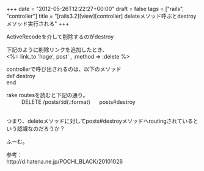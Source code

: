 +++
date = "2012-05-26T12:22:27+00:00"
draft = false
tags = ["rails", "controller"]
title = "[rails3.2][view][controller] deleteメソッド呼ぶとdestroyメソッド実行される"
+++
<p>ActiveRecodeを介して削除するのがdestroy</p>&#13;
&#13;
<p>下記のように削除リンクを追加したとき、<br />&lt;%= link_to 'hoge', post' , :method =&gt; :delete %&gt;</p>&#13;
<p>controllerで呼び出されるのは、以下のメソッド<br />def destroy<br />end </p>&#13;
<p>rake routesを読むと下記の通り。<br />          DELETE /posts/:id(.:format)      posts#destroy</p>&#13;
<p><br />つまり、deleteメソッドに対してposts#destroyメソッドへroutingされているという認識なのだろうか？</p>&#13;
<p>ふーむ。</p>&#13;
&#13;
<p>参考：<br />http://d.hatena.ne.jp/POCHI_BLACK/20101026</p> 